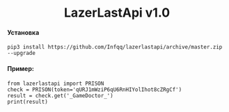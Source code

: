 <h1 align="center">LazerLastApi v1.0</h1>

#### Установка
```pip3 install https://github.com/Infqq/lazerlastapi/archive/master.zip --upgrade```


#### Пример:
```
from lazerlastapi import PRISON
check = PRISON(token='qURJ1mWziP6qU6RnHIYolIhot8cZRgCf')
result = check.get('_GameDoctor_')
print(result)
```

